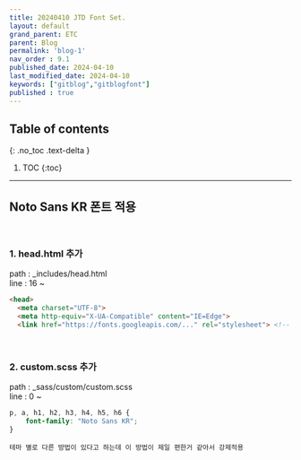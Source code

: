 ```yaml
---
title: 20240410 JTD Font Set.
layout: default
grand_parent: ETC
parent: Blog
permalink: 'blog-1'
nav_order : 9.1
published_date: 2024-04-10
last_modified_date: 2024-04-10
keywords: ["gitblog","gitblogfont"]
published : true
---
```

## Table of contents
{: .no_toc .text-delta }

1. TOC
{:toc}
---

<!-- 글의 제목은 ##
    나머지 큰 제목은 ###
    이후 나머지는 4개이상 -->

## Noto Sans KR 폰트 적용
<br>

### 1. head.html 추가

path : _includes/head.html<br>
line : 16 ~
```html
<head>
  <meta charset="UTF-8">
  <meta http-equiv="X-UA-Compatible" content="IE=Edge">
  <link href="https://fonts.googleapis.com/..." rel="stylesheet"> <!-- 폰트 스타일시트 -->
```

<br>

### 2. custom.scss 추가

path : _sass/custom/custom.scss<br>
line : 0 ~
```scss
p, a, h1, h2, h3, h4, h5, h6 {
    font-family: "Noto Sans KR";
}
```

`테마 별로 다른 방법이 있다고 하는데 이 방법이 제일 편한거 같아서 강제적용`